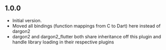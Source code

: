 ## 1.0.0

- Initial version.
- Moved all bindings (function mappings from C to Dart) here instead of dargon2
- dargon2 and dargon2_flutter both share inheritance off this plugin and handle library loading in their respective plugins
